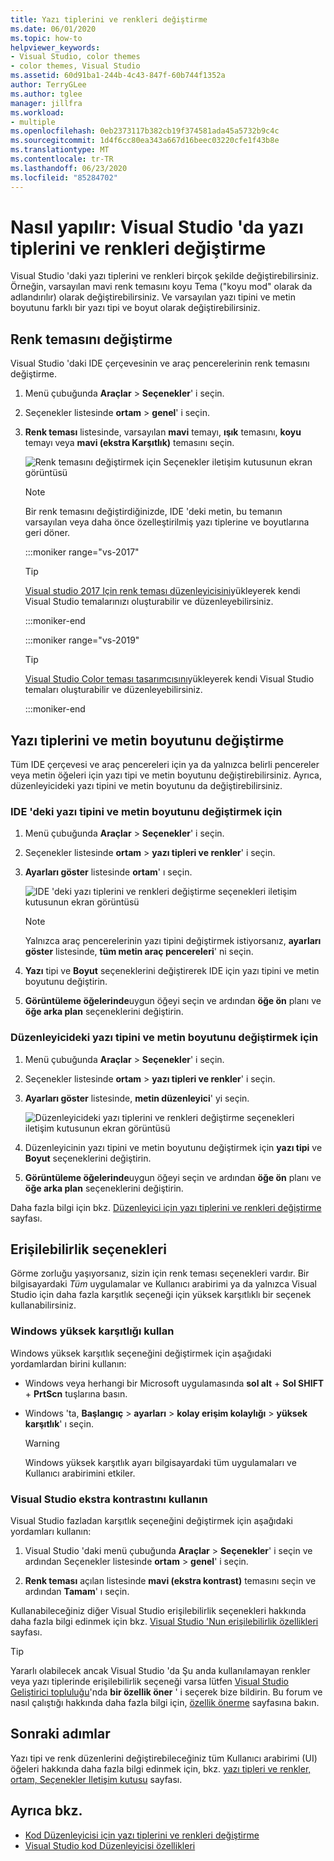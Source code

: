 ```yaml
---
title: Yazı tiplerini ve renkleri değiştirme
ms.date: 06/01/2020
ms.topic: how-to
helpviewer_keywords:
- Visual Studio, color themes
- color themes, Visual Studio
ms.assetid: 60d91ba1-244b-4c43-847f-60b744f1352a
author: TerryGLee
ms.author: tglee
manager: jillfra
ms.workload:
- multiple
ms.openlocfilehash: 0eb2373117b382cb19f374581ada45a5732b9c4c
ms.sourcegitcommit: 1d4f6cc80ea343a667d16beec03220cfe1f43b8e
ms.translationtype: MT
ms.contentlocale: tr-TR
ms.lasthandoff: 06/23/2020
ms.locfileid: "85284702"
---
```

# <a name="how-to-change-fonts-and-colors-in-visual-studio"></a>Nasıl yapılır: Visual Studio 'da yazı tiplerini ve renkleri değiştirme

Visual Studio 'daki yazı tiplerini ve renkleri birçok şekilde değiştirebilirsiniz. Örneğin, varsayılan mavi renk temasını koyu Tema ("koyu mod" olarak da adlandırılır) olarak değiştirebilirsiniz. Ve varsayılan yazı tipini ve metin boyutunu farklı bir yazı tipi ve boyut olarak değiştirebilirsiniz.

## <a name="change-the-color-theme"></a>Renk temasını değiştirme

Visual Studio 'daki IDE çerçevesinin ve araç pencerelerinin renk temasını değiştirme.

1. Menü çubuğunda **Araçlar**  >  **Seçenekler**' i seçin.

1. Seçenekler listesinde **ortam**  >  **genel**' i seçin.

1. **Renk teması** listesinde, varsayılan **mavi** temayı, **ışık** temasını, **koyu** temayı veya **mavi (ekstra Karşıtlık)** temasını seçin.

   ![Renk temasını değiştirmek için Seçenekler iletişim kutusunun ekran görüntüsü](media/fonts-colors-theme.png "Renk temasını değiştirmek için kullanabileceğiniz seçenekler iletişim kutusunun ekran görüntüsü")

    > [!NOTE]
    > Bir renk temasını değiştirdiğinizde, IDE 'deki metin, bu temanın varsayılan veya daha önce özelleştirilmiş yazı tiplerine ve boyutlarına geri döner.

    :::moniker range="vs-2017"

    > [!TIP]
    > [Visual studio 2017 Için renk teması düzenleyicisini](https://marketplace.visualstudio.com/items?itemName=VisualStudioPlatformTeam.VisualStudio2017ColorThemeEditor)yükleyerek kendi Visual Studio temalarınızı oluşturabilir ve düzenleyebilirsiniz.

    :::moniker-end

    :::moniker range="vs-2019"

    > [!TIP]
    > [Visual Studio Color teması tasarımcısını](https://marketplace.visualstudio.com/items?itemName=ms-madsk.ColorThemeDesigner)yükleyerek kendi Visual Studio temaları oluşturabilir ve düzenleyebilirsiniz.

    :::moniker-end

## <a name="change-fonts-and-text-size"></a>Yazı tiplerini ve metin boyutunu değiştirme

Tüm IDE çerçevesi ve araç pencereleri için ya da yalnızca belirli pencereler veya metin öğeleri için yazı tipi ve metin boyutunu değiştirebilirsiniz. Ayrıca, düzenleyicideki yazı tipini ve metin boyutunu da değiştirebilirsiniz.

### <a name="to-change-the-font-and-text-size-in-the-ide"></a>IDE 'deki yazı tipini ve metin boyutunu değiştirmek için

1. Menü çubuğunda **Araçlar**  >  **Seçenekler**' i seçin.

1. Seçenekler listesinde **ortam**  >  **yazı tipleri ve renkler**' i seçin.

1. **Ayarları göster** listesinde **ortam**' ı seçin.

   ![IDE 'deki yazı tiplerini ve renkleri değiştirme seçenekleri iletişim kutusunun ekran görüntüsü](media/fonts-colors-environment.png "IDE 'deki yazı tiplerini ve renkleri değiştirme seçenekleri iletişim kutusunun ekran görüntüsü")

    > [!NOTE]
    > Yalnızca araç pencerelerinin yazı tipini değiştirmek istiyorsanız, **ayarları göster** listesinde, **tüm metin araç pencereleri**' ni seçin.

1. **Yazı** tipi ve **Boyut** seçeneklerini değiştirerek IDE için yazı tipini ve metin boyutunu değiştirin.

1. **Görüntüleme öğelerinde**uygun öğeyi seçin ve ardından **öğe ön** planı ve **öğe arka plan** seçeneklerini değiştirin.

### <a name="to-change-the-font-and-text-size-in-the-editor"></a>Düzenleyicideki yazı tipini ve metin boyutunu değiştirmek için

1. Menü çubuğunda **Araçlar**  >  **Seçenekler**' i seçin.

1. Seçenekler listesinde **ortam**  >  **yazı tipleri ve renkler**' i seçin.

1. **Ayarları göster** listesinde, **metin düzenleyici**' yi seçin.

   ![Düzenleyicideki yazı tiplerini ve renkleri değiştirme seçenekleri iletişim kutusunun ekran görüntüsü](media/fonts-colors-text-editor.png "Düzenleyicideki yazı tiplerini ve renkleri değiştirmek için Seçenekler iletişim kutusunun ekran görüntüsü")

1. Düzenleyicinin yazı tipini ve metin boyutunu değiştirmek için **yazı tipi** ve **Boyut** seçeneklerini değiştirin.

1. **Görüntüleme öğelerinde**uygun öğeyi seçin ve ardından **öğe ön** planı ve **öğe arka plan** seçeneklerini değiştirin.

Daha fazla bilgi için bkz. [Düzenleyici için yazı tiplerini ve renkleri değiştirme](../ide/reference/how-to-change-fonts-and-colors-in-the-editor.md) sayfası.

## <a name="accessibility-options"></a>Erişilebilirlik seçenekleri

Görme zorluğu yaşıyorsanız, sizin için renk teması seçenekleri vardır. Bir bilgisayardaki *Tüm* uygulamalar ve Kullanıcı arabirimi ya da yalnızca Visual Studio için daha fazla karşıtlık seçeneği için yüksek karşıtlıklı bir seçenek kullanabilirsiniz.

### <a name="use-windows-high-contrast"></a>Windows yüksek karşıtlığı kullan

Windows yüksek karşıtlık seçeneğini değiştirmek için aşağıdaki yordamlardan birini kullanın:

- Windows veya herhangi bir Microsoft uygulamasında **sol alt** + **Sol SHIFT** + **PrtScn** tuşlarına basın.

- Windows 'ta, **Başlangıç**  >  **ayarları**  >  **kolay erişim kolaylığı**  >  **yüksek karşıtlık**' ı seçin.

    > [!WARNING]
    > Windows yüksek karşıtlık ayarı bilgisayardaki tüm uygulamaları ve Kullanıcı arabirimini etkiler.

### <a name="use-visual-studio-extra-contrast"></a>Visual Studio ekstra kontrastını kullanın

Visual Studio fazladan karşıtlık seçeneğini değiştirmek için aşağıdaki yordamları kullanın:

1. Visual Studio 'daki menü çubuğunda **Araçlar**  >  **Seçenekler**' i seçin ve ardından Seçenekler listesinde **ortam**  >  **genel**' i seçin.

1. **Renk teması** açılan listesinde **mavi (ekstra kontrast)** temasını seçin ve ardından **Tamam**' ı seçin.

Kullanabileceğiniz diğer Visual Studio erişilebilirlik seçenekleri hakkında daha fazla bilgi edinmek için bkz. [Visual Studio 'Nun erişilebilirlik özellikleri](../ide/reference/accessibility-features-of-visual-studio.md) sayfası.

> [!TIP]
> Yararlı olabilecek ancak Visual Studio 'da Şu anda kullanılamayan renkler veya yazı tiplerinde erişilebilirlik seçeneği varsa lütfen [Visual Studio Geliştirici topluluğu](https://developercommunity.visualstudio.com/)'nda **bir özellik öner** ' i seçerek bize bildirin. Bu forum ve nasıl çalıştığı hakkında daha fazla bilgi için, [özellik önerme](../ide/suggest-a-feature.md) sayfasına bakın.

## <a name="next-steps"></a>Sonraki adımlar

Yazı tipi ve renk düzenlerini değiştirebileceğiniz tüm Kullanıcı arabirimi (UI) öğeleri hakkında daha fazla bilgi edinmek için, bkz. [yazı tipleri ve renkler, ortam, Seçenekler Iletişim kutusu](../ide/reference/fonts-and-colors-environment-options-dialog-box.md) sayfası.

## <a name="see-also"></a>Ayrıca bkz.

- [Kod Düzenleyicisi için yazı tiplerini ve renkleri değiştirme](../ide/reference/how-to-change-fonts-and-colors-in-the-editor.md)
- [Visual Studio kod Düzenleyicisi özellikleri](../ide/writing-code-in-the-code-and-text-editor.md)